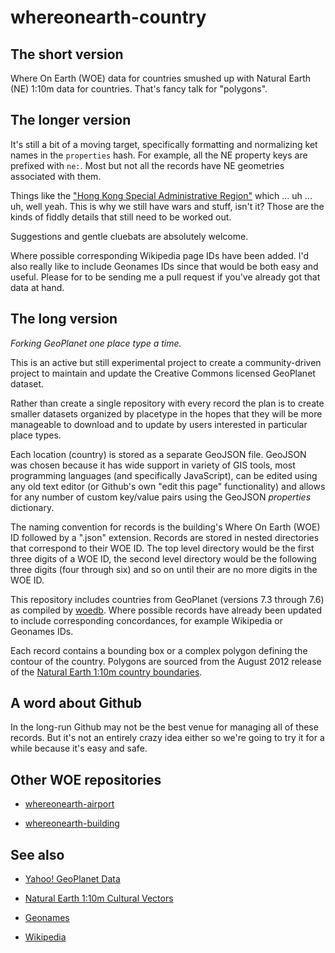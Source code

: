 whereonearth-country
==

The short version
--

Where On Earth (WOE) data for countries smushed up with Natural Earth (NE) 1:10m
data for countries. That's fancy talk for "polygons".

The longer version
--

It's still a bit of a moving target, specifically formatting and normalizing ket
names in the `properties` hash. For example, all the NE property keys are
prefixed with `ne:`. Most but not all the records have NE geometries associated
with them.

Things like the ["Hong Kong Special Administrative Region"](https://github.com/straup/whereonearth-country/blob/master/data/248/656/98/24865698.json)
which ... uh ... uh, well yeah. This is why we still have wars and stuff, isn't
it? Those are the kinds of fiddly details that still need to be worked out.

Suggestions and gentle cluebats are absolutely welcome.

Where possible corresponding Wikipedia page IDs have been added. I'd also really
like to include Geonames IDs since that would be both easy and useful. Please
for to be sending me a pull request if you've already got that data at hand.

The long version
--

_Forking GeoPlanet one place type a time._

This is an active but still experimental project to create a community-driven
project to maintain and update the Creative Commons licensed GeoPlanet dataset.

Rather than create a single repository with every record the plan is to create
smaller datasets organized by placetype in the hopes that they will be more
manageable to download and to update by users interested in particular place types.

Each location (country) is stored as a separate GeoJSON file. GeoJSON was
chosen because it has wide support in variety of GIS tools, most programming
languages (and specifically JavaScript), can be edited using any old text editor
(or Github's own "edit this page" functionality) and allows for any number of
custom key/value pairs using the GeoJSON _properties_ dictionary.

The naming convention for records is the building's Where On Earth (WOE) ID
followed by a ".json" extension. Records are stored in nested directories that
correspond to their WOE ID. The top level directory would be the first three
digits of a WOE ID, the second level directory would be the following three
digits (four through six) and so on until their are no more digits in the WOE
ID.

This repository includes countries from GeoPlanet (versions 7.3 through 7.6) as
compiled by [woedb](http://woe.spum.org). Where possible records have already
been updated to include corresponding concordances, for example Wikipedia or
Geonames IDs.

Each record contains a bounding box or a complex polygon defining the contour of
the country. Polygons are sourced from the August 2012 release of the [Natural
Earth 1:10m country boundaries](http://www.naturalearthdata.com/downloads/10m-cultural-vectors/).

A word about Github
--

In the long-run Github may not be the best venue for managing all of these
records. But it's not an entirely crazy idea either so we're going to try it for
a while because it's easy and safe.

Other WOE repositories
--

* [whereonearth-airport](https://github.com/straup/whereonearth-airport)

* [whereonearth-building](https://github.com/straup/whereonearth-building)

See also
--

* [Yahoo! GeoPlanet Data](http://developer.yahoo.com/geo/geoplanet/data/)

* [Natural Earth 1:10m Cultural Vectors](http://www.naturalearthdata.com/downloads/10m-cultural-vectors/)

* [Geonames](http://www.geonames.org/)

* [Wikipedia](http://www.wikipedia.org/)
